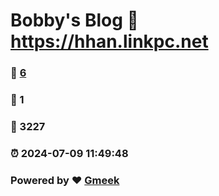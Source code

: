 # Bobby's Blog :link: https://hhan.linkpc.net 
### :page_facing_up: [6](https://hhan.linkpc.net/tag.html) 
### :speech_balloon: 1 
### :hibiscus: 3227 
### :alarm_clock: 2024-07-09 11:49:48 
### Powered by :heart: [Gmeek](https://github.com/Meekdai/Gmeek)
